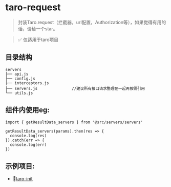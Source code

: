 # taro-request
> 封装Taro.request（拦截器，url配置，Authorization等），如果觉得有用的话，请给一个star。

> ✅ 仅适用于taro项目

## 目录结构

```
servers
├── api.js
├── config.js
├── interceptors.js
├── servers.js               //建议所有接口请求整理在一起再按需引用
└── utils.js
```
## 组件内使用eg:
```
import { getResultData_servers } from '@src/servers/servers'

getResultData_servers(params).then(res => {
  console.log(res)
}).catch(err => {
  console.log(err)
})

```

## 示例项目:
* 💯[taro-init](https://github.com/TigerHee/taro-init)
